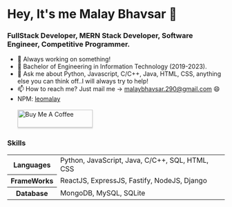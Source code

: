 # Hey, It's me Malay Bhavsar 👋
### FullStack Developer, MERN Stack Developer, Software Engineer, Competitive Programmer.
- 🔭 Always working on something!
- 🌱 Bachelor of Engineering in Information Technology (2019-2023).
- 💬 Ask me about Python, Javascript, C/C++, Java, HTML, CSS, anything else you can think off..I will always try to help!
- 📫 How to reach me? Just mail me -> malaybhavsar.290@gmail.com 😄
- NPM: <a href="https://www.npmjs.com/~leomalay">leomalay</a>
<br/><br/><a href="https://www.buymeacoffee.com/malaybhavsar" target="_blank"><img src="https://www.buymeacoffee.com/assets/img/custom_images/orange_img.png" alt="Buy Me A Coffee" style="height: 41px !important;width: 174px !important;box-shadow: 0px 3px 2px 0px rgba(190, 190, 190, 0.5) !important;-webkit-box-shadow: 0px 3px 2px 0px rgba(190, 190, 190, 0.5) !important;" ></a>

### Skills
<table>
  <tr>
    <th>Languages</th>
    <td>Python, JavaScript, Java, C/C++, SQL, HTML, CSS</td>
  </tr>
  <tr>
    <th>FrameWorks</th>
    <td>ReactJS, ExpressJS, Fastify, NodeJS, Django</td>
  </tr>
  <tr>
    <th>Database</th>
    <td>MongoDB, MySQL, SQLite</td>
  <tr>
</table>
